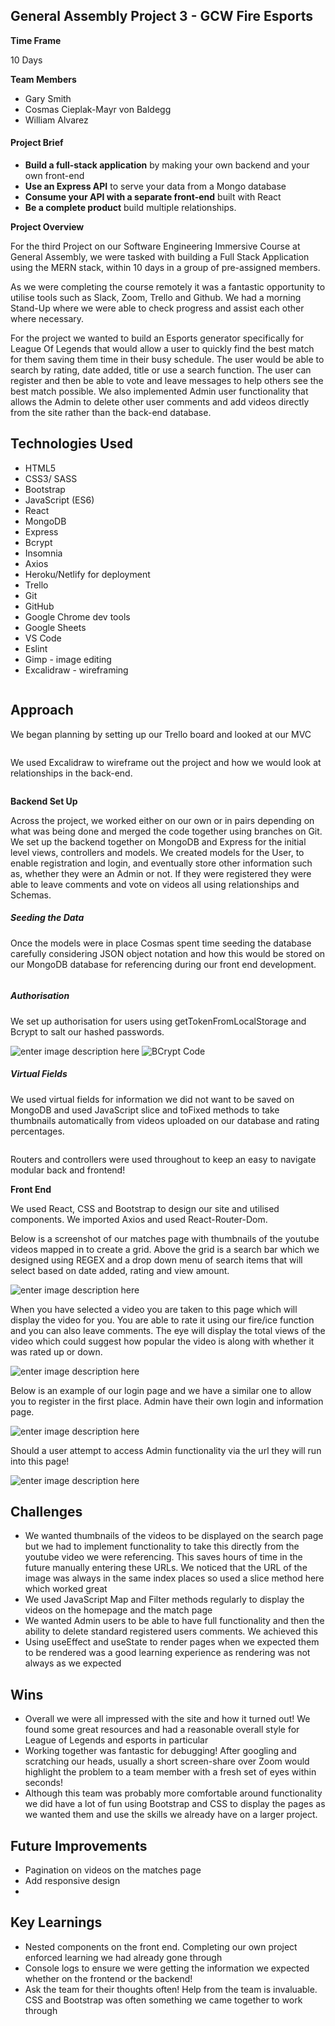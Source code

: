 ## General Assembly Project 3 - GCW Fire Esports

**Time Frame**

10 Days

**Team Members**

 - Gary Smith 
 - Cosmas Cieplak-Mayr von Baldegg 
 - William Alvarez

#### Project Brief

-   **Build a full-stack application**  by making your own backend and your own front-end
-   **Use an Express API**  to serve your data from a Mongo database
-   **Consume your API with a separate front-end**  built with React
-   **Be a complete product**  build multiple relationships.

**Project Overview**

For the third Project on our Software Engineering Immersive Course at General Assembly, we were tasked with building a Full Stack Application using the MERN stack, within 10 days in a group of pre-assigned members.

As we were completing the course remotely it was a fantastic opportunity to utilise tools such as Slack, Zoom, Trello and Github. We had a morning Stand-Up where we were able to check progress and assist each other where necessary.

For the project we wanted to build an Esports generator specifically for League Of Legends that would allow a user to quickly find the best match for them saving them time in their busy schedule. The user would be able to search by rating, date added, title or use a search function. The user can register and then be able to vote and leave messages to help others see the best match possible. We also implemented Admin user functionality that allows the Admin to delete other user comments and add videos directly from the site rather than the back-end database.

## Technologies Used

-   HTML5
-   CSS3/ SASS
-   Bootstrap
-   JavaScript (ES6)
-   React
-   MongoDB
-   Express
-    Bcrypt
-   Insomnia
-    Axios
-   Heroku/Netlify for deployment
-   Trello
-   Git
-   GitHub
-   Google Chrome dev tools
-   Google Sheets
-   VS Code
-   Eslint
-   Gimp - image editing
-  Excalidraw - wireframing

![<insert website screenshot here>](https://github.com/CosmasC128/Project-3/blob/development/ReadMe%20sources/Homepage.png?raw=true)

## Approach

We began planning by setting up our Trello board and looked at our MVC

![<insert trello screenshot here>](https://github.com/CosmasC128/Project-3/blob/development/ReadMe%20sources/Trello.png?raw=true)

We used Excalidraw to wireframe out the project and how we would look at relationships in the back-end.

![<insert wireframe screenshot here>](https://github.com/CosmasC128/Project-3/blob/development/ReadMe%20sources/wireframe.png?raw=true)

**Backend Set Up**

Across the project, we worked either on our own or in pairs depending on what was being done and merged the code together using branches on Git. 
We set up the backend together on MongoDB and Express for the initial level views, controllers and models.
We created models for the User, to enable registration and login, and eventually store other information such as, whether they were an Admin or not. If they were registered they were able to leave comments and vote on videos all using relationships and Schemas.



##### Seeding the Data

Once the models were in place Cosmas spent time seeding the database carefully considering JSON object notation and how this would be stored on our MongoDB database for referencing during our front end development. 

![<insert schema screenshot code>](https://github.com/CosmasC128/Project-3/blob/development/ReadMe%20sources/schema.png?raw=true)

##### Authorisation

We set up authorisation for users using getTokenFromLocalStorage and Bcrypt to salt our hashed passwords.

![enter image description here](https://github.com/CosmasC128/Project-3/blob/development/ReadMe%20sources/security.png?raw=true)
 ![BCrypt Code](https://github.com/CosmasC128/Project-3/blob/development/ReadMe%20sources/Bcrypt.png?raw=true)

##### Virtual Fields

We used virtual fields for information we did not want to be saved on MongoDB and used JavaScript slice and toFixed methods to take thumbnails automatically from videos uploaded on our database and rating percentages. 

![<insert virtual field screenshot here>](https://github.com/CosmasC128/Project-3/blob/development/ReadMe%20sources/virtualfields.png?raw=true)

Routers and controllers were used throughout to keep an easy to navigate modular back and frontend!

<insert controllers>
<insert routers>

**Front End**

We used React, CSS and Bootstrap to design our site and utilised components. We imported Axios and used React-Router-Dom. 

Below is a screenshot of our matches page with thumbnails of the youtube videos mapped in to create a grid. Above the grid is a search bar which we designed using REGEX and a drop down menu of search items that will select based on date added, rating and view amount.

![enter image description here](https://github.com/CosmasC128/Project-3/blob/development/ReadMe%20sources/MatchSearch.png?raw=true)

When you have selected a video you are taken to this page which will display the video for you. You are able to rate it using our fire/ice function and you can also leave comments. The eye will display the total views of the video which could suggest how popular the video is along with whether it was rated up or down.

![enter image description here](https://github.com/CosmasC128/Project-3/blob/development/ReadMe%20sources/Match.png?raw=true)

Below is an example of our login page and we have a similar one to allow you to register in the first place. Admin have their own login and information page.

![enter image description here](https://github.com/CosmasC128/Project-3/blob/development/ReadMe%20sources/Login.png?raw=true)

Should a user attempt to access Admin functionality via the url they will run into this page!

![enter image description here](https://github.com/CosmasC128/Project-3/blob/development/ReadMe%20sources/NotAuthorised.png?raw=true)

## Challenges

 - We wanted thumbnails of the videos to be displayed on the search page but we had to implement functionality to take this directly from the youtube video we were referencing. This saves hours of time in the future manually entering these URLs. We noticed that the URL of the image was always in the same index places so used a slice method here which worked great
 - We used JavaScript Map and Filter methods regularly to display the videos on the homepage and the match page
 - We wanted Admin users to be able to have full functionality and then the ability to delete standard registered users comments. We achieved this 
 - Using useEffect and useState to render pages when we expected them to be rendered was a good learning experience as rendering was not always as we expected

## Wins

-   Overall we were all impressed with the site and how it turned out! We found some great resources and had a reasonable overall style for League of Legends and esports in particular
-   Working together was fantastic for debugging! After googling and scratching our heads, usually a short screen-share over Zoom would highlight the problem to a team member with a fresh set of eyes within seconds! 
- Although this team was probably more comfortable around functionality we did have a lot of fun using Bootstrap and CSS to display the pages as we wanted them and use the skills we already have on a larger project. 

## Future Improvements

-   Pagination on videos on the matches page
-   Add responsive design
-  

## Key Learnings

- Nested components on the front end. Completing our own project enforced learning we had already gone through
-   Console logs to ensure we were getting the information we expected whether on the frontend or the backend!
- Ask the team for their thoughts often! Help from the team is invaluable. CSS and Bootstrap was often something we came together to work through